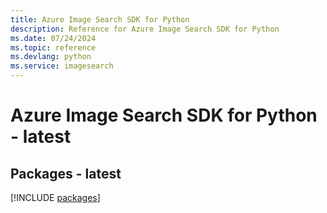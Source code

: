 ```yaml
---
title: Azure Image Search SDK for Python
description: Reference for Azure Image Search SDK for Python
ms.date: 07/24/2024
ms.topic: reference
ms.devlang: python
ms.service: imagesearch
---
```

# Azure Image Search SDK for Python - latest
## Packages - latest
[!INCLUDE [packages](image-search-index.md)]